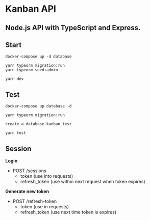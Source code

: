 # Kanban API

## Node.js API with TypeScript and Express.

## Start

```
docker-compose up -d database

yarn typeorm migration:run
yarn typeorm seed:admin

yarn dev
```

## Test

```
docker-compose up database -d

yarn typeorm migration:run

create a database kanban_test

yarn test
```

## Session

**Login**

- POST /sessions
  - token (use into requests)
  - refresh_token (use within next request when token expires)

**Generate new token**

- POST /refresh-token
  - token (use in requests)
  - refresh_token (use next time token is expires)